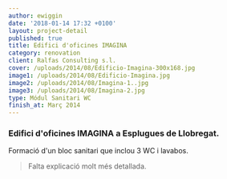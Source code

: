```yaml
---
author: ewiggin
date: '2018-01-14 17:32 +0100'
layout: project-detail
published: true
title: Edifici d'oficines IMAGINA
category: renovation
client: Ralfas Consulting s.l.
cover: /uploads/2014/08/Edificio-Imagina-300x168.jpg
image1: /uploads/2014/08/Edificio-Imagina.jpg
image2: /uploads/2014/08/Imagina-1..jpg
image3: /uploads/2014/08/Imagina-2.jpg
type: Módul Sanitari WC
finish_at: Març 2014
---
```

### Edifici d'oficines IMAGINA a Esplugues de Llobregat.

Formació d'un bloc sanitari que inclou 3 WC i lavabos.

> Falta explicació molt més detallada.

